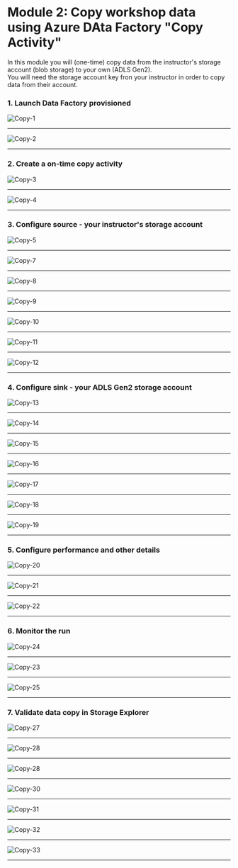 # Module 2: Copy workshop data using Azure DAta Factory "Copy Activity"

In this module you will (one-time) copy data from the instructor's storage account (blob storage) to your own (ADLS Gen2).<br>
You will need the storage account key fron your instructor in order to copy data from their account.

### 1. Launch Data Factory provisioned

![Copy-1](00-images/copy-1.png)

<hr>

![Copy-2](00-images/copy-2.png)

<hr>

### 2.  Create a on-time copy activity

![Copy-3](00-images/copy-3.png)

<hr>

![Copy-4](00-images/copy-4.png)

<hr>

### 3.  Configure source - your instructor's storage account

![Copy-5](00-images/copy-5.png)

<hr>

![Copy-7](00-images/copy-7.png)

<hr>

![Copy-8](00-images/copy-8.png)

<hr>

![Copy-9](00-images/copy-9.png)

<hr>

![Copy-10](00-images/copy-10.png)

<hr>

![Copy-11](00-images/copy-11.png)

<hr>

![Copy-12](00-images/copy-12.png)

<hr>

### 4.  Configure sink - your ADLS Gen2 storage account

![Copy-13](00-images/copy-13.png)

<hr>

![Copy-14](00-images/copy-14.png)

<hr>

![Copy-15](00-images/copy-15.png)

<hr>

![Copy-16](00-images/copy-16.png)

<hr>

![Copy-17](00-images/copy-17.png)

<hr>

![Copy-18](00-images/copy-18.png)

<hr>

![Copy-19](00-images/copy-19.png)

<hr>


### 5.  Configure performance and other details


![Copy-20](00-images/copy-20.png)

<hr>

![Copy-21](00-images/copy-21.png)

<hr>

![Copy-22](00-images/copy-22.png)

<hr>

### 6.  Monitor the run

![Copy-24](00-images/copy-24.png)

<hr>

![Copy-23](00-images/copy-23.png)

<hr>


![Copy-25](00-images/copy-25.png)

<hr>

### 7.  Validate data copy in Storage Explorer

![Copy-27](00-images/copy-27.png)

<hr>

![Copy-28](00-images/copy-28.png)

<hr>

![Copy-28](00-images/copy-28.png)

<hr>

![Copy-30](00-images/copy-30.png)

<hr>

![Copy-31](00-images/copy-31.png)

<hr>

![Copy-32](00-images/copy-32.png)

<hr>

![Copy-33](00-images/copy-33.png)

<hr>
